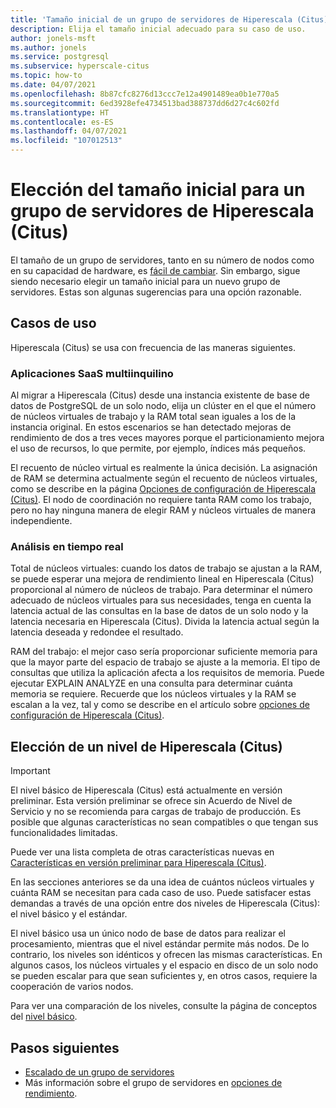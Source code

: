 ```yaml
---
title: 'Tamaño inicial de un grupo de servidores de Hiperescala (Citus): Azure Database for PostgreSQL'
description: Elija el tamaño inicial adecuado para su caso de uso.
author: jonels-msft
ms.author: jonels
ms.service: postgresql
ms.subservice: hyperscale-citus
ms.topic: how-to
ms.date: 04/07/2021
ms.openlocfilehash: 8b87cfc8276d13ccc7e12a4901489ea0b1e770a5
ms.sourcegitcommit: 6ed3928efe4734513bad388737dd6d27c4c602fd
ms.translationtype: HT
ms.contentlocale: es-ES
ms.lasthandoff: 04/07/2021
ms.locfileid: "107012513"
---
```

# <a name="pick-initial-size-for-hyperscale-citus-server-group"></a>Elección del tamaño inicial para un grupo de servidores de Hiperescala (Citus)

El tamaño de un grupo de servidores, tanto en su número de nodos como en su capacidad de hardware, es [fácil de cambiar](howto-hyperscale-scale-grow.md). Sin embargo, sigue siendo necesario elegir un tamaño inicial para un nuevo grupo de servidores. Estas son algunas sugerencias para una opción razonable.

## <a name="use-cases"></a>Casos de uso

Hiperescala (Citus) se usa con frecuencia de las maneras siguientes.

### <a name="multi-tenant-saas"></a>Aplicaciones SaaS multiinquilino

Al migrar a Hiperescala (Citus) desde una instancia existente de base de datos de PostgreSQL de un solo nodo, elija un clúster en el que el número de núcleos virtuales de trabajo y la RAM total sean iguales a los de la instancia original. En estos escenarios se han detectado mejoras de rendimiento de dos a tres veces mayores porque el particionamiento mejora el uso de recursos, lo que permite, por ejemplo, índices más pequeños.

El recuento de núcleo virtual es realmente la única decisión. La asignación de RAM se determina actualmente según el recuento de núcleos virtuales, como se describe en la página [Opciones de configuración de Hiperescala (Citus)](concepts-hyperscale-configuration-options.md).
El nodo de coordinación no requiere tanta RAM como los trabajo, pero no hay ninguna manera de elegir RAM y núcleos virtuales de manera independiente.

### <a name="real-time-analytics"></a>Análisis en tiempo real

Total de núcleos virtuales: cuando los datos de trabajo se ajustan a la RAM, se puede esperar una mejora de rendimiento lineal en Hiperescala (Citus) proporcional al número de núcleos de trabajo. Para determinar el número adecuado de núcleos virtuales para sus necesidades, tenga en cuenta la latencia actual de las consultas en la base de datos de un solo nodo y la latencia necesaria en Hiperescala (Citus). Divida la latencia actual según la latencia deseada y redondee el resultado.

RAM del trabajo: el mejor caso sería proporcionar suficiente memoria para que la mayor parte del espacio de trabajo se ajuste a la memoria. El tipo de consultas que utiliza la aplicación afecta a los requisitos de memoria. Puede ejecutar EXPLAIN ANALYZE en una consulta para determinar cuánta memoria se requiere. Recuerde que los núcleos virtuales y la RAM se escalan a la vez, tal y como se describe en el artículo sobre [opciones de configuración de Hiperescala (Citus)](concepts-hyperscale-configuration-options.md).

## <a name="choosing-a-hyperscale-citus-tier"></a>Elección de un nivel de Hiperescala (Citus)

> [!IMPORTANT]
> El nivel básico de Hiperescala (Citus) está actualmente en versión preliminar.  Esta versión preliminar se ofrece sin Acuerdo de Nivel de Servicio y no se recomienda para cargas de trabajo de producción. Es posible que algunas características no sean compatibles o que tengan sus funcionalidades limitadas.
>
> Puede ver una lista completa de otras características nuevas en [Características en versión preliminar para Hiperescala (Citus)](hyperscale-preview-features.md).

En las secciones anteriores se da una idea de cuántos núcleos virtuales y cuánta RAM se necesitan para cada caso de uso. Puede satisfacer estas demandas a través de una opción entre dos niveles de Hiperescala (Citus): el nivel básico y el estándar.

El nivel básico usa un único nodo de base de datos para realizar el procesamiento, mientras que el nivel estándar permite más nodos. De lo contrario, los niveles son idénticos y ofrecen las mismas características. En algunos casos, los núcleos virtuales y el espacio en disco de un solo nodo se pueden escalar para que sean suficientes y, en otros casos, requiere la cooperación de varios nodos.

Para ver una comparación de los niveles, consulte la página de conceptos del [nivel básico](concepts-hyperscale-tiers.md).

## <a name="next-steps"></a>Pasos siguientes

- [Escalado de un grupo de servidores](howto-hyperscale-scale-grow.md)
- Más información sobre el grupo de servidores en [opciones de rendimiento](concepts-hyperscale-configuration-options.md).
